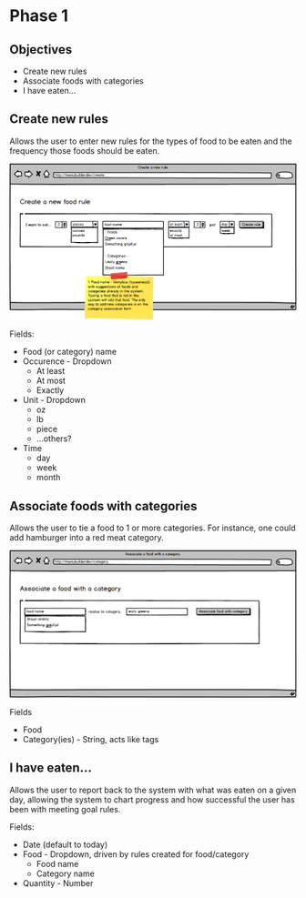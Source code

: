 # Phase 1

## Objectives

* Create new rules
* Associate foods with categories
* I have eaten...

## Create new rules

Allows the user to enter new rules for the types of food to be eaten and the frequency those foods should be eaten.

![Create food rule](planning/mockup-create-rule.png?raw)

Fields:

* Food (or category) name
* Occurence - Dropdown
  * At least
  * At most
  * Exactly
* Unit - Dropdown
  * oz
  * lb
  * piece
  * ...others?
* Time
  * day
  * week
  * month

## Associate foods with categories

Allows the user to tie a food to 1 or more categories. For instance, one could add hamburger into a red meat category.

![Associate food with category](planning/mockup-food-category.png?raw)

Fields

* Food 
* Category(ies) - String, acts like tags

## I have eaten...

Allows the user to report back to the system with what was eaten on a given day, allowing the system to chart progress and how successful the user has been with meeting goal rules.

Fields:

* Date (default to today)
* Food - Dropdown, driven by rules created for food/category
  * Food name
  * Category name
* Quantity - Number
